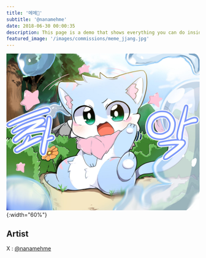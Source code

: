```yaml
---
title: '메메🌟'
subtitle: '@nanamehme'
date: 2018-06-30 00:00:35
description: This page is a demo that shows everything you can do inside portfolio and blog posts.
featured_image: '/images/commissions/meme_jjang.jpg'
---
```


![](/images/commissions/meme_jjang.jpg){:width="60%"}

## Artist

X : [@nanamehme](https://twitter.com/nanamehme)